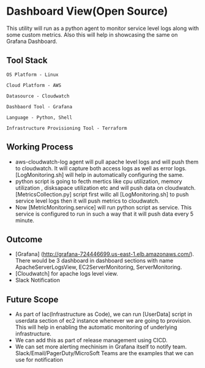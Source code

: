 # Dashboard View(Open Source)
This utility will run as a python agent to monitor service level logs along with some custom metrics. Also this will help in showcasing the same on Grafana Dashboard.

## Tool Stack
```
OS Platform - Linux
```
```
Cloud Platform - AWS
```
```
Datasource - Cloudwatch
```
```
Dashbaord Tool - Grafana
```
```
Language - Python, Shell
```
```
Infrastructure Provisioning Tool - Terraform
```
## Working Process
* aws-cloudwatch-log agent will pull apache level logs and will push them to cloudwatch. It will capture both access logs as well as error logs.[LogMonitoring.sh] will help in automatically configuring the same.
* python script is going to fecth mertics like cpu utilization, memory utilization , disksapace utilization etc and will push data on cloudwatch. [MetricsCollection.py] script first willc all [LogMonitoring.sh] to push service level logs then it will push metrics to cloudwatch.
* Now [MetricMonitoring.service] will run python script as service. This service is configured to run in such a way that it will push data every 5 minute.

## Outcome
* [Grafana] (http://grafana-724446699.us-east-1.elb.amazonaws.com/). There would be 3 dashboard in dashboard sections with name ApacheServerLogsView, EC2ServerMonitoring, ServerMonitoring.
* [Cloudwatch] for apache logs level view.
* Slack Notification

## Future Scope
* As part of Iac(Infrastructure as Code), we can run [UserData] script in userdata section of ec2 instance whenever we are going to provision. This will help in enabling the automatic monitoring of underlying infrastructure.
* We can add this as part of release management using CICD.
* We can set more alerting mechinism in Grafana itself to notify team. Slack/Email/PagerDuty/MicroSoft Teams are the examples that we can use for notification



